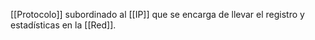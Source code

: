 [[Protocolo]] subordinado al [[IP]] que se encarga de llevar el registro y estadísticas en la [[Red]].